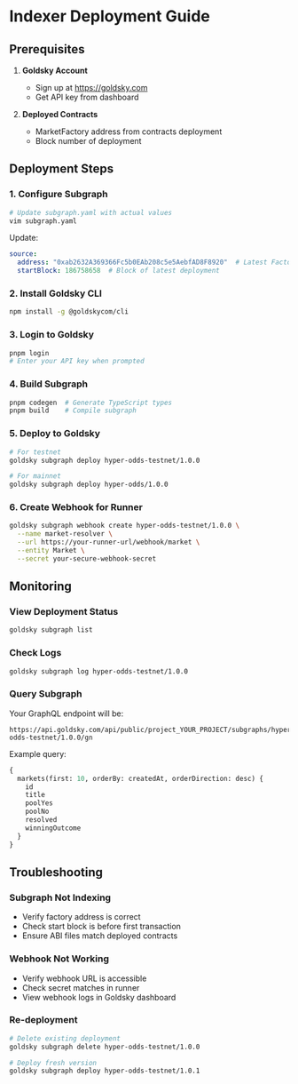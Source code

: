 # Indexer Deployment Guide

## Prerequisites

1. **Goldsky Account**
   - Sign up at https://goldsky.com
   - Get API key from dashboard

2. **Deployed Contracts**
   - MarketFactory address from contracts deployment
   - Block number of deployment

## Deployment Steps

### 1. Configure Subgraph
```bash
# Update subgraph.yaml with actual values
vim subgraph.yaml
```

Update:
```yaml
source:
  address: "0xab2632A369366Fc5b0EAb208c5e5AebfAD8F8920"  # Latest Factory - Dec 2024
  startBlock: 186758658  # Block of latest deployment
```

### 2. Install Goldsky CLI
```bash
npm install -g @goldskycom/cli
```

### 3. Login to Goldsky
```bash
pnpm login
# Enter your API key when prompted
```

### 4. Build Subgraph
```bash
pnpm codegen  # Generate TypeScript types
pnpm build    # Compile subgraph
```

### 5. Deploy to Goldsky
```bash
# For testnet
goldsky subgraph deploy hyper-odds-testnet/1.0.0

# For mainnet
goldsky subgraph deploy hyper-odds/1.0.0
```

### 6. Create Webhook for Runner
```bash
goldsky subgraph webhook create hyper-odds-testnet/1.0.0 \
  --name market-resolver \
  --url https://your-runner-url/webhook/market \
  --entity Market \
  --secret your-secure-webhook-secret
```

## Monitoring

### View Deployment Status
```bash
goldsky subgraph list
```

### Check Logs
```bash
goldsky subgraph log hyper-odds-testnet/1.0.0
```

### Query Subgraph
Your GraphQL endpoint will be:
```
https://api.goldsky.com/api/public/project_YOUR_PROJECT/subgraphs/hyper-odds-testnet/1.0.0/gn
```

Example query:
```graphql
{
  markets(first: 10, orderBy: createdAt, orderDirection: desc) {
    id
    title
    poolYes
    poolNo
    resolved
    winningOutcome
  }
}
```

## Troubleshooting

### Subgraph Not Indexing
- Verify factory address is correct
- Check start block is before first transaction
- Ensure ABI files match deployed contracts

### Webhook Not Working
- Verify webhook URL is accessible
- Check secret matches in runner
- View webhook logs in Goldsky dashboard

### Re-deployment
```bash
# Delete existing deployment
goldsky subgraph delete hyper-odds-testnet/1.0.0

# Deploy fresh version
goldsky subgraph deploy hyper-odds-testnet/1.0.1
```